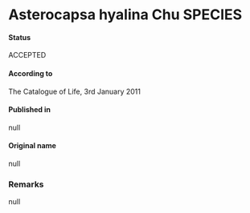# Asterocapsa hyalina Chu SPECIES

#### Status
ACCEPTED

#### According to
The Catalogue of Life, 3rd January 2011

#### Published in
null

#### Original name
null

### Remarks
null
